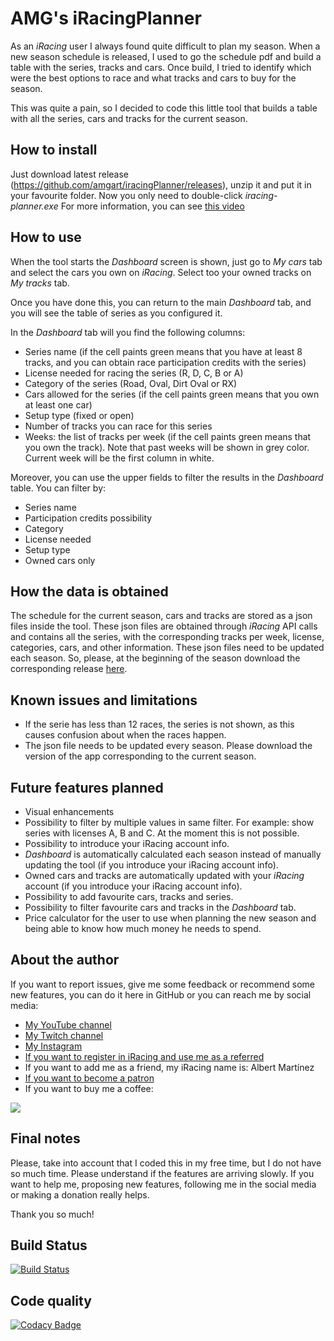 # AMG's iRacingPlanner
As an *iRacing* user I always found quite difficult to plan my season. When a new season schedule is released, 
I used to go the schedule pdf and build a table with the series, tracks and cars. Once build, I tried to identify
which were the best options to race and what tracks and cars to buy for the season.

This was quite a pain, so I decided to code this little tool that builds a table with all the series, cars and
tracks for the current season.

## How to install
Just download latest release (https://github.com/amgart/iracingPlanner/releases), unzip it and put it in your favourite folder.
Now you only need to double-click *iracing-planner.exe*
For more information, you can see [this video](https://www.youtube.com/watch?v=-VfMf-qy6pU&t=1s&ab_channel=Amgart)

## How to use
When the tool starts the *Dashboard* screen is shown, just go to *My cars* tab and select the cars you own on *iRacing*. 
Select too your owned tracks on *My tracks* tab.

Once you have done this, you can return to the main *Dashboard* tab, and you will see the table of series 
as you configured it.

In the *Dashboard* tab will you find the following columns:
*   Series name (if the cell paints green means that you have at least 8 tracks, and you can obtain race participation credits with the series)
*   License needed for racing the series (R, D, C, B or A)
*   Category of the series (Road, Oval, Dirt Oval or RX)
*   Cars allowed for the series (if the cell paints green means that you own at least one car)
*   Setup type (fixed or open)
*   Number of tracks you can race for this series
*   Weeks: the list of tracks per week (if the cell paints green means that you own the track). 
Note that past weeks will be shown in grey color. Current week will be the first column in white.

Moreover, you can use the upper fields to filter the results in the *Dashboard* table. You can filter by:
*   Series name
*   Participation credits possibility
*   Category
*   License needed
*   Setup type
*   Owned cars only

## How the data is obtained
The schedule for the current season, cars and tracks are stored as a json files inside the tool. 
These json files are obtained through *iRacing* API calls and contains all the series, with the corresponding 
tracks per week, license, categories, cars, and other information. These json files need to be updated each season.
So, please, at the beginning of the season download the corresponding release 
[here](https://github.com/amgart/iracingPlanner/releases).

## Known issues and limitations
*   If the serie has less than 12 races, the series is not shown, as this causes confusion about when the races happen.
*   The json file needs to be updated every season. Please download the version of the app corresponding to the current season.

## Future features planned
*   Visual enhancements
*   Possibility to filter by multiple values in same filter. For example: show series with licenses A, B and C. At the moment this is not possible.
*   Possibility to introduce your iRacing account info.
*   *Dashboard* is automatically calculated each season instead of manually updating the tool (if you introduce your iRacing account info).
*   Owned cars and tracks are automatically updated with your *iRacing* account (if you introduce your iRacing account info).
*   Possibility to add favourite cars, tracks and series.
*   Possibility to filter favourite cars and tracks in the *Dashboard* tab.
*   Price calculator for the user to use when planning the new season and being able to know how much money he needs to spend.

## About the author
If you want to report issues, give me some feedback or recommend some new features, you can do it here in
GitHub or you can reach me by social media:

*   [My YouTube channel](https://www.youtube.com/channel/UC5TSGSOsf1KE2zjnFFJTSfw)
*   [My Twitch channel](https://www.twitch.tv/amgart88)
*   [My Instagram](https://www.instagram.com/amg.art/)
*   [If you want to register in iRacing and use me as a referred](https://www.iracing.com/membership/?refid=366160)
*   If you want to add me as a friend, my iRacing name is: Albert Martínez
*   [If you want to become a patron](https://www.patreon.com/amgart)
*   If you want to buy me a coffee:

[![](https://www.paypalobjects.com/es_ES/ES/i/btn/btn_donate_LG.gif)](https://www.paypal.com/cgi-bin/webscr?cmd=_s-xclick&hosted_button_id=WBC5FZRDZHMSE)

## Final notes
Please, take into account that I coded this in my free time, but I do not have so much time. Please understand
if the features are arriving slowly. 
If you want to help me, proposing new features, following me in the social media or making a donation 
really helps.

Thank you so much!

## Build Status
[![Build Status](https://travis-ci.com/amgart/iracingPlanner.svg?token=fxGz683x8EKy5r4BMBoM&branch=develop)](https://travis-ci.com/amgart/iracingPlanner)

## Code quality
[![Codacy Badge](https://app.codacy.com/project/badge/Grade/c2a6545e7f60442baca49e0d551d29a1)](https://www.codacy.com/gh/amgart/iracingPlanner/dashboard?utm_source=github.com&amp;utm_medium=referral&amp;utm_content=amgart/iracingPlanner&amp;utm_campaign=Badge_Grade)
